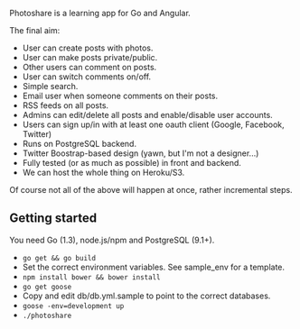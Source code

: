 Photoshare is a learning app for Go and Angular.

The final aim:

- User can create posts with photos.
- User can make posts private/public.
- Other users can comment on posts.
- User can switch comments on/off.
- Simple search.
- Email user when someone comments on their posts.
- RSS feeds on all posts.
- Admins can edit/delete all posts and enable/disable user accounts.
- Users can sign up/in with at least one oauth client (Google, Facebook, Twitter)
- Runs on PostgreSQL backend.
- Twitter Boostrap-based design (yawn, but I'm not a designer...)
- Fully tested (or as much as possible) in front and backend.
- We can host the whole thing on Heroku/S3.

Of course not all of the above will happen at once, rather incremental steps.

Getting started
---------------

You need Go (1.3), node.js/npm and PostgreSQL (9.1+).

- `go get && go build`
- Set the correct environment variables. See sample_env for a template.
- `npm install bower && bower install`
- `go get goose`
- Copy and edit db/db.yml.sample to point to the correct databases.
- `goose -env=development up`
- `./photoshare`
